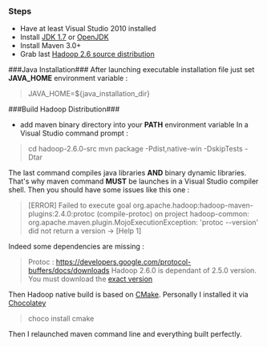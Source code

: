 <!-- 
.. title: How-to compile Hadoop on Windows 8
.. slug: how-to-compile-hadoop-on-windows-height
.. date: 2015-02-02 00:00:00 UTC
.. tags: howto,hadoop,java,big data
.. link: 
.. description:
.. type: text
-->


### Steps ###

 * Have at least Visual Studio 2010 installed
 * Install [JDK 1.7](http://www.oracle.com/technetwork/java/javase/downloads/jdk7-downloads-1880260.html) or [OpenJDK](http://openjdk.java.net/install/)
 * Install Maven 3.0+
 * Grab last [Hadoop 2.6 source distribution](http://apache.crihan.fr/dist/hadoop/common/hadoop-2.6.0/)

<!-- TEASER_END -->

###Java Installation###
After launching executable installation file just set **JAVA_HOME** environment variable :

> JAVA_HOME=${java_installation_dir}

###Build Hadoop Distribution###

 * add maven binary directory into your **PATH** environment variable
 In a Visual Studio command prompt :
 >cd hadoop-2.6.0-src
 >mvn package -Pdist,native-win -DskipTests -Dtar

 The last command compiles java libraries **AND** binary dynamic libraries. That's why maven command **MUST** be launches in a Visual Studio compiler shell.
Then you should have some issues like this one :

>[ERROR] Failed to execute goal org.apache.hadoop:hadoop-maven-plugins:2.4.0:protoc (compile-protoc) on project hadoop-common: org.apache.maven.plugin.MojoExecutionException: 'protoc --version' did not return a version -> [Help 1]

 Indeed some dependencies are missing :
 > Protoc : https://developers.google.com/protocol-buffers/docs/downloads
Hadoop 2.6.0 is dependant of 2.5.0 version. You must download the [exact version](https://protobuf.googlecode.com/files/protoc-2.5.0-win32.zip)

Then Hadoop native build is based on [CMake](http://www.cmake.org/). Personally I installed it via [Chocolatey](https://chocolatey.org/)
> choco install cmake

 Then I relaunched maven command line and everything built perfectly.



